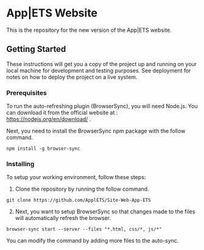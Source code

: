 # App|ETS Website

This is the repository for the new version of the App|ETS website.

## Getting Started

These instructions will get you a copy of the project up and running on your local machine for development and testing purposes. See deployment for notes on how to deploy the project on a live system.

### Prerequisites

To run the auto-refreshing plugin (BrowserSync), you will need Node.js. You can download it from the official website at : https://nodejs.org/en/download/ .

Next, you need to install the BrowserSync npm package with the follow command.

```
npm install -g browser-sync
```

### Installing

To setup your working environment, follow these steps:

1. Clone the repository by running the follow command.

```
git clone https://github.com/ApplETS/Site-Web-App-ETS
```

2. Next, you want to setup BrowserSync so that changes made to the files will automatically refresh the browser. 

```
browser-sync start --server --files "*.html, css/*, js/*"
```

You can modify the command by adding more files to the auto-sync. 



